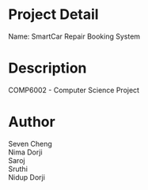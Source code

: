 # Project Detail

Name: SmartCar Repair Booking System

# Description

COMP6002 - Computer Science Project

# Author

Seven Cheng <br/>
Nima Dorji <br />
Saroj <br/>
Sruthi <br/>
Nidup Dorji <br/>
